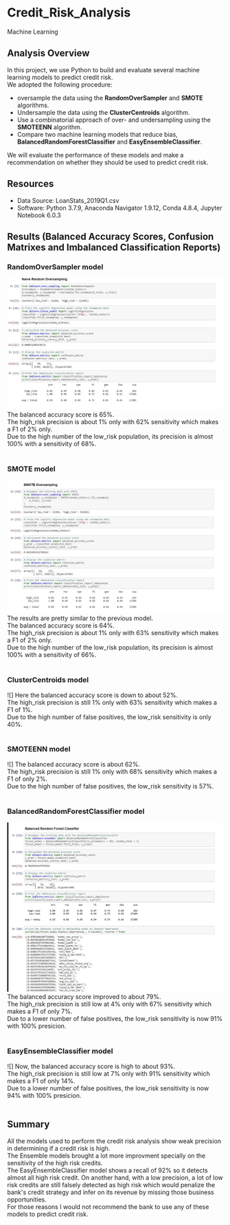 # Credit_Risk_Analysis
Machine Learning

## Analysis Overview
In this project, we use Python to build and evaluate several machine learning models to predict credit risk.\
We adopted the following procedure:
- oversample the data using the **RandomOverSampler** and **SMOTE** algorithms.
- Undersample the data using the **ClusterCentroids** algorithm.
- Use a combinatorial approach of over- and undersampling using the **SMOTEENN** algorithm.
- Compare two machine learning models that reduce bias, **BalancedRandomForestClassifier** and **EasyEnsembleClassifier**.

We will evaluate the performance of these models and make a recommendation on whether they should be used to predict credit risk.

## Resources
- Data Source: LoanStats_2019Q1.csv
- Software: Python 3.7.9, Anaconda Navigator 1.9.12, Conda 4.8.4, Jupyter Notebook 6.0.3

## Results (Balanced Accuracy Scores, Confusion Matrixes and Imbalanced Classification Reports)

### RandomOverSampler model

  ![](https://github.com/shivam0921/Credit_Risk_Analysis/blob/main/images/Random%20OverSampling.JPG)
The balanced accuracy score is 65%.<br>The high_risk precision is about 1% only with 62% sensitivity which makes a F1 of 2% only.<br>Due to the high number of the low_risk population, its precision is almost 100% with a sensitivity of 68%.
<br><br>

### SMOTE model

  ![](https://github.com/shivam0921/Credit_Risk_Analysis/blob/main/images/Smote%20Oversampling.JPG)
The results are pretty similar to the previous model.<br>The balanced accuracy score is 64%.<br>The high_risk precision is about 1% only with 63% sensitivity which makes a F1 of 2% only.<br>Due to the high number of the low_risk population, its precision is almost 100% with a sensitivity of 66%.
<br><br>

### ClusterCentroids model
![]
Here the balanced accuracy score is down to about 52%.<br>The high_risk precision is still 1% only with 63% sensitivity which makes a F1 of 1%.<br>Due to the high number of false positives, the low_risk sensitivity is only 40%.
<br><br>

### SMOTEENN model
![]
The balanced accuracy score is about 62%.<br>The high_risk precision is still 1% only with 68% sensitivity which makes a F1 of only 2%.<br>Due to the high number of false positives, the low_risk sensitivity is 57%.
<br><br>

### BalancedRandomForestClassifier model
![](https://github.com/shivam0921/Credit_Risk_Analysis/blob/main/images/Balanced%20Random%20Forest%20Classifier.JPG)
The balanced accuracy score improved to about 79%.<br>The high_risk precision is still low at 4% only with 67% sensitivity which makes a F1 of only 7%.<br>Due to a lower number of false positives, the low_risk sensitivity is now 91% with 100% presicion.
<br><br>

### EasyEnsembleClassifier model
![]
Now, the balanced accuracy score is high to about 93%.<br>The high_risk precision is still low at 7% only with 91% sensitivity which makes a F1 of only 14%.<br>Due to a lower number of false positives, the low_risk sensitivity is now 94% with 100% presicion.
<br><br>

## Summary
All the models used to perform the credit risk analysis show weak precision in determining if a credit risk is high.\
The Ensemble models brought a lot more improvment specially on the sensitivity of the high risk credits.\
The EasyEnsembleClassifier model shows a recall of 92% so it detects almost all high risk credit. On another hand, with a low precision, a lot of low risk credits are still falsely detected as high risk which would penalize the bank's credit strategy and infer on its revenue by missing those business opportunities.\
For those reasons I would not recommend the bank to use any of these models to predict credit risk.
